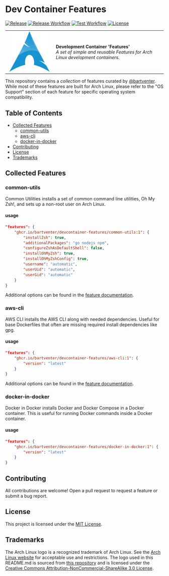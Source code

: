 # Dev Container Features

[![Release](https://img.shields.io/github/release/bartventer/devcontainer-features.svg)](https://github.com/bartventer/devcontainer-features/releases/latest)
[![Release Workflow](https://github.com/bartventer/devcontainer-features/actions/workflows/release.yaml/badge.svg)](https://github.com/bartventer/devcontainer-features/actions/workflows/release.yaml)
[![Test Workflow](https://github.com/bartventer/devcontainer-features/actions/workflows/test.yaml/badge.svg)](https://github.com/bartventer/devcontainer-features/actions/workflows/test.yaml)
[![License](https://img.shields.io/github/license/bartventer/devcontainer-features.svg)](LICENSE)

<table style="width: 100%; border-style: none;">
    <tr>
        <td style="width: 140px; text-align: center;">
            <a href="https://github.com/JotaRandom/archlinux-artwork">
                <img width="128px" src="https://raw.githubusercontent.com/JotaRandom/archlinux-artwork/a9029989166ef42e10251f9d0f0fd09e60be2f31/icons/archlinux-icon-crystal-256.svg" alt="Arch Linux logo"/>
            </a>
        </td>
        <td>
            <strong>Development Container 'Features'</strong><br />
            <i>A set of simple and reusable Features for Arch Linux development containers.</i><br />
        </td>
    </tr>
</table>

This repository contains a _collection_ of features curated by [@bartventer](https://github.com/bartventer). While most of these features are built for Arch Linux, please refer to the "OS Support" section of each feature for specific operating system compatibility.

## Table of Contents

-   [Collected Features](#collected-features)
    -   [common-utils](#common-utils)
    -   [aws-cli](#aws-cli)
    -   [docker-in-docker](#docker-in-docker)
-   [Contributing](#contributing)
-   [License](#license)
-   [Trademarks](#trademarks)

## Collected Features

### common-utils

Common Utilities installs a set of common command line utilities, Oh My Zsh!, and sets up a non-root user on Arch Linux.

#### usage

```json
"features": {
    "ghcr.io/bartventer/devcontainer-features/common-utils:1": {
        "installZsh": true,
        "additionalPackages": "go nodejs npm",
        "configureZshAsDefaultShell": false,
        "installOhMyZsh": true,
        "installOhMyZshConfig": true,
        "username": "automatic",
        "userUid": "automatic",
        "userGid": "automatic"
    }
}
```

Additional options can be found in the [feature documentation](src/common-utils/README.md).

### aws-cli

AWS CLI installs the AWS CLI along with needed dependencies. Useful for base Dockerfiles that often are missing required install dependencies like gpg.

#### usage

```json
"features": {
    "ghcr.io/bartventer/devcontainer-features/aws-cli:1": {
        "version": "latest"
    }
}
```

Additional options can be found in the [feature documentation](src/aws-cli/README.md).

### docker-in-docker

Docker in Docker installs Docker and Docker Compose in a Docker container. This is useful for running Docker commands inside a Docker container.

#### usage

```json
"features": {
    "ghcr.io/bartventer/devcontainer-features/docker-in-docker:1": {
        "version": "latest"
    }
}
```

## Contributing

All contributions are welcome! Open a pull request to request a feature or submit a bug report.

## License

This project is licensed under the [MIT License](LICENSE).

## Trademarks

The Arch Linux logo is a recognized trademark of Arch Linux. See the [Arch Linux website](https://archlinux.org/) for acceptable use and restrictions. The logo used in this README.md is sourced from [this repository](https://github.com/JotaRandom/archlinux-artwork) and is licensed under the [Creative Commons Attribution-NonCommercial-ShareAlike 3.0 License](https://creativecommons.org/licenses/by-nc-sa/3.0/).
